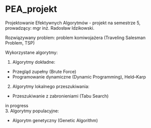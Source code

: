 # PEA_projekt
Projektowanie Efektywnych Algorytmów - projekt na semestrze 5, prowadzący: mgr inż. Radosław Idzikowski.

Rozwiązywany problem: problem komiwojażera (Traveling Salesman Problem, TSP)

Wykorzystane algorytmy:
1. Algorytmy dokładne: 
  -  Przegląd zupełny (Brute Force)
  -  Programowanie dynamiczne (Dynamic Programming), Held–Karp

2. Algorytmy lokalnego przeszukiwania:
  - Przeszukiwanie z zabronieniami (Tabu Search)
  
in progress  
3. Algorytmy populacyjne:
  - Algorytm genetyczny (Genetic Algorithm)
